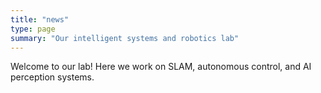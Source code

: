 ```yaml
---
title: "news"
type: page
summary: "Our intelligent systems and robotics lab"
---
```


Welcome to our lab! Here we work on SLAM, autonomous control, and AI perception systems.

